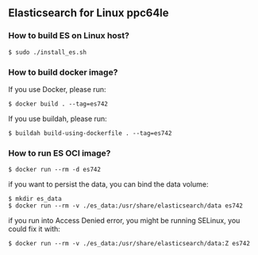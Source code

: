 ## Elasticsearch for Linux ppc64le

### How to build ES on Linux host?

```
$ sudo ./install_es.sh
```

### How to build docker image?

If you use Docker, please run:

```
$ docker build . --tag=es742
```

If you use buildah, please run:

```
$ buildah build-using-dockerfile . --tag=es742
```

### How to run ES OCI image?

```
$ docker run --rm -d es742
```

if you want to persist the data, you can bind the data volume:

```
$ mkdir es_data
$ docker run --rm -v ./es_data:/usr/share/elasticsearch/data es742
```

if you run into Access Denied error, you might be running SELinux, you could fix it with:

```
$ docker run --rm -v ./es_data:/usr/share/elasticsearch/data:Z es742
```
